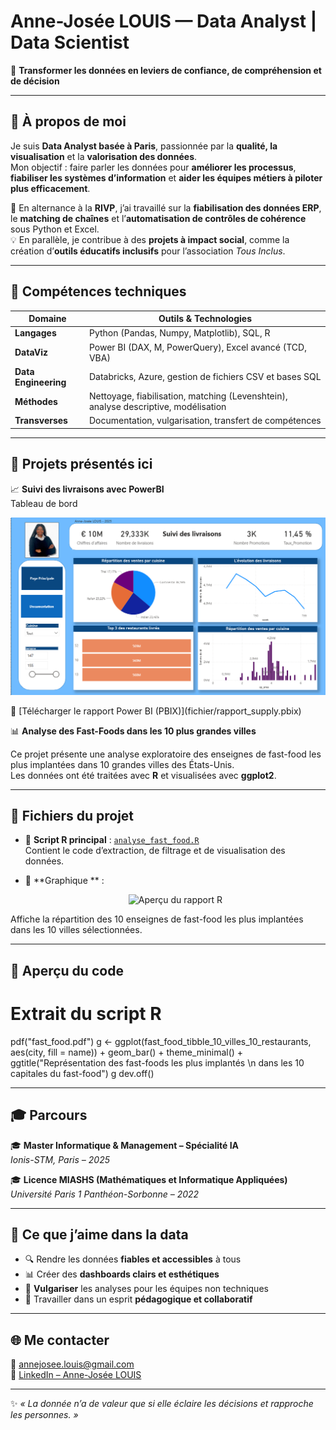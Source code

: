 # Anne-Josée LOUIS — Data Analyst | Data Scientist 

🎯 **Transformer les données en leviers de confiance, de compréhension et de décision**

---

## 👋 À propos de moi  

Je suis **Data Analyst basée à Paris**, passionnée par la **qualité, la visualisation** et la **valorisation des données**.  
Mon objectif : faire parler les données pour **améliorer les processus**, **fiabiliser les systèmes d’information** et **aider les équipes métiers à piloter plus efficacement**.

💼 En alternance à la **RIVP**, j’ai travaillé sur la **fiabilisation des données ERP**, le **matching de chaînes** et l’**automatisation de contrôles de cohérence** sous Python et Excel.  
💡 En parallèle, je contribue à des **projets à impact social**, comme la création d’**outils éducatifs inclusifs** pour l’association *Tous Inclus*.  

---

## 🧰 Compétences techniques  

| Domaine | Outils & Technologies |
|----------|------------------------|
| **Langages** | Python (Pandas, Numpy, Matplotlib), SQL, R |
| **DataViz** | Power BI (DAX, M, PowerQuery), Excel avancé (TCD, VBA) |
| **Data Engineering** | Databricks, Azure, gestion de fichiers CSV et bases SQL |
| **Méthodes** | Nettoyage, fiabilisation, matching (Levenshtein), analyse descriptive, modélisation |
| **Transverses** | Documentation, vulgarisation, transfert de compétences |

---

## 📂 Projets présentés ici  

📈 **Suivi des livraisons avec PowerBI**  
  Tableau de bord
  <p align="center">
  <img src="img/rapport_supply.png" alt="Aperçu du rapport Power BI" width="600">
</p>
📂 [Télécharger le rapport Power BI (PBIX)](fichier/rapport_supply.pbix)

📊 **Analyse des Fast-Foods dans les 10 plus grandes villes**

Ce projet présente une analyse exploratoire des enseignes de fast-food les plus implantées dans 10 grandes villes des États-Unis.  
Les données ont été traitées avec **R** et visualisées avec **ggplot2**.

---

## 📁 Fichiers du projet

- 📜 **Script R principal** : [`analyse_fast_food.R`](fichier/analyse_fast_food.R)  
  Contient le code d’extraction, de filtrage et de visualisation des données.

- 📄 **Graphique ** :
  <p align="center">
  <img src="img/fast_food.png" alt="Aperçu du rapport R" width="600">
</p>
  Affiche la répartition des 10 enseignes de fast-food les plus implantées dans les 10 villes sélectionnées.

---

## 🧠 Aperçu du code

# Extrait du script R
pdf("fast_food.pdf")
g <- ggplot(fast_food_tibble_10_villes_10_restaurants, aes(city, fill = name)) +
  geom_bar() +
  theme_minimal() +
  ggtitle("Représentation des fast-foods les plus implantés \n dans les 10 capitales du fast-food")
g
dev.off()




---

## 🎓 Parcours  

🎓 **Master Informatique & Management – Spécialité IA**  
*Ionis-STM, Paris – 2025*  

🎓 **Licence MIASHS (Mathématiques et Informatique Appliquées)**  
*Université Paris 1 Panthéon-Sorbonne – 2022*  

---

## 💬 Ce que j’aime dans la data  

- 🔍 Rendre les données **fiables et accessibles** à tous  
- 📊 Créer des **dashboards clairs et esthétiques**  
- 🧩 **Vulgariser** les analyses pour les équipes non techniques  
- 🤝 Travailler dans un esprit **pédagogique et collaboratif**

---

## 🌐 Me contacter  

📧 [annejosee.louis@gmail.com](mailto:annejosee.louis@gmail.com)  
💼 [LinkedIn – Anne-Josée LOUIS](https://www.linkedin.com/in/anne-josee-louis)  


---
✨ *« La donnée n’a de valeur que si elle éclaire les décisions et rapproche les personnes. »*  
